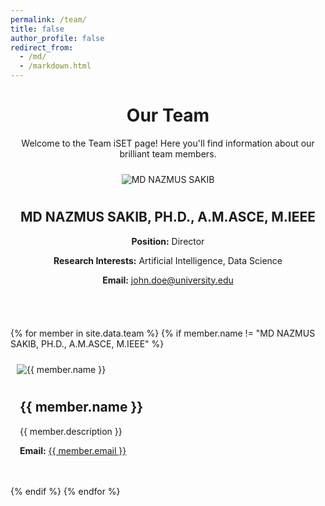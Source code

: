 ```yaml
---
permalink: /team/
title: false
author_profile: false
redirect_from: 
  - /md/
  - /markdown.html
---
```


<style>
    .profile-pic {
        max-width: 250px;  /* Adjust the max width as needed */
        height: auto;      /* Maintain the natural aspect ratio */
        margin: 10px;
    }

    .align-center {
        display: flex;
        flex-direction: column;
        align-items: center;
        text-align: center;
        margin-bottom: 20px;
    }

    .align-left, .align-right {
        display: flex;
        align-items: flex-start;
        margin-bottom: 20px;
    }

    .align-left {
        flex-direction: row;
        text-align: left;
    }

    .align-right {
        flex-direction: row-reverse;
        text-align: right;
    }

    .info {
        padding: 0 15px;
        max-width: 500px; /* Adjust the max width as needed */
    }

    .btn {
        padding: 5px 10px;
        margin: 5px;
        border: none;
        color: white;
        text-decoration: none;
        font-size: 1.2em;
    }

    .btn-blue {
        color: #007BFF;
    }

    .btn-green {
        color: #28a745;
    }

    .btn-red {
        color: #dc3545;
    }
</style>

<!-- Centered heading and intro text -->
<h1 style="text-align: center;">Our Team</h1>
<p style="text-align: center;">
  Welcome to the Team iSET page! Here you'll find information about our brilliant team members.
</p>

<div class="align-center">
    <img src="{{ '/images/MdNazmus_Sakib.jpg' | relative_url }}" alt="MD NAZMUS SAKIB" class="profile-pic">
    <div class="info">
        <h2>MD NAZMUS SAKIB, PH.D., A.M.ASCE, M.IEEE</h2>
        <p><strong>Position:</strong> Director</p>
        <p><strong>Research Interests:</strong> Artificial Intelligence, Data Science</p>
        <p><strong>Email:</strong> <a href="mailto:john.doe@university.edu">john.doe@university.edu</a></p>
        <p>
            <a href="https://linkedin.com/in/johndoe" class="btn btn-blue"><i class="fab fa-linkedin"></i></a>
            <a href="https://scholar.google.com/citations?user=johndoe" class="btn btn-green"><i class="fas fa-graduation-cap"></i></a>
            <a href="/files/john_doe_cv.pdf" class="btn btn-red"><i class="fas fa-file-alt"></i></a>
        </p>
    </div>
</div>

{% for member in site.data.team %}
{% if member.name != "MD NAZMUS SAKIB, PH.D., A.M.ASCE, M.IEEE" %}
<div class="align-{{ member.alignment }}">
    <img src="{{ '/images/' | append: member.image | relative_url }}" alt="{{ member.name }}" class="profile-pic">
    <div class="info">
        <h2>{{ member.name }}</h2>
        <p>{{ member.description }}</p>
        <p><strong>Email:</strong> <a href="mailto:{{ member.email }}">{{ member.email }}</a></p>
        <p>
            <a href="{{ member.linkedin }}" class="btn btn-blue"><i class="fab fa-linkedin"></i></a>
            <a href="{{ member.google_scholar }}" class="btn btn-green"><i class="fas fa-graduation-cap"></i></a>
            <a href="{{ member.cv }}" class="btn btn-red"><i class="fas fa-file-alt"></i></a>
        </p>
    </div>
</div>
{% endif %}
{% endfor %}
